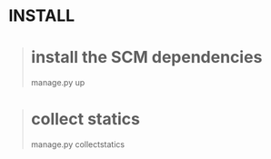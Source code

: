 INSTALL
=======

> # install the SCM dependencies
> manage.py up

> # collect statics
> manage.py collectstatics



